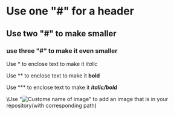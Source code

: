 # Use one "#" for a header
## Use two "#" to make smaller
### use three "#" to make it even smaller

Use * to enclose text to make it *italic*

Use ** to enclose text to make it **bold**

Use *** to enclose text to make it ***italic/bold***

\\Use "![Custome name of image](imagePath/imagename.png "text that displays when user hover over image")" to add an image that is in your repository(with corresponding path)
